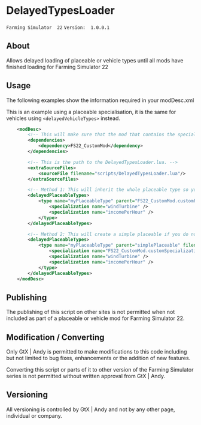 # DelayedTypesLoader

`Farming Simulator  22`   `Version:  1.0.0.1`

## About

Allows delayed loading of placeable or vehicle types until all mods have finished loading for Farming Simulator 22

## Usage

The following examples show the information required in your modDesc.xml

This is an example using a placeable specialisation, it is the same for vehicles using `<delayedVehicleTypes>` instead.

```xml
    <modDesc>
        <!-- This will make sure that the mod that contains the specialisation is in the mod folder when a user is selecting the mod. -->
        <dependencies>
            <dependency>FS22_CustomMod</dependency>
        </dependencies>

        <!-- This is the path to the DelayedTypesLoader.lua. -->
        <extraSourceFiles>
            <sourceFile filename="scripts/DelayedTypesLoader.lua"/>
        </extraSourceFiles>

        <!-- Method 1: This will inherit the whole placeable type so you can add the extra specialization you require.  -->
        <delayedPlaceableTypes>
            <type name="myPlaceableType" parent="FS22_CustomMod.customPlaceableType" filename="$dataS/scripts/placeables/Placeable.lua">
                <specialization name="windTurbine" />
                <specialization name="incomePerHour" />
            </type>
        </delayedPlaceableTypes>

        <!-- Method 2: This will create a simple placeable if you do not require an existing type and wish only to use the specialization.  -->
        <delayedPlaceableTypes>
            <type name="myPlaceableType" parent="simplePlaceable" filename="$dataS/scripts/placeables/Placeable.lua" >
                <specialization name="FS22_CustomMod.customSpecialization"/>
                <specialization name="windTurbine" />
                <specialization name="incomePerHour" />
            </type>
        </delayedPlaceableTypes>
    </modDesc>
```

## Publishing
The publishing of this script on other sites is not permitted when not included as part of a placeable or vehicle mod for Farming Simulator 22.

## Modification / Converting
Only GtX | Andy is permitted to make modifications to this code including but not limited to bug fixes, enhancements or the addition of new features.

Converting this script or parts of it to other version of the Farming Simulator series is not permitted without written approval from GtX | Andy.

## Versioning
All versioning is controlled by GtX | Andy and not by any other page, individual or company.
